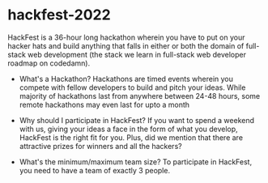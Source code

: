 # hackfest-2022
HackFest is a 36-hour long hackathon wherein you have to put on your hacker hats and build anything that falls in either or both the domain of full-stack web development (the stack we learn in full-stack web developer roadmap on codedamn).

- What's a Hackathon?
Hackathons are timed events wherein you compete with fellow developers to build and pitch your ideas. While majority of hackathons last from anywhere between 24-48 hours, some remote hackathons may even last for upto a month

- Why should I participate in HackFest?
If you want to spend a weekend with us, giving your ideas a face in the form of what you develop, HackFest is the right fit for you. Plus, did we mention that there are attractive prizes for winners and all the hackers?

- What's the minimum/maximum team size?
To participate in HackFest, you need to have a team of exactly 3 people.
